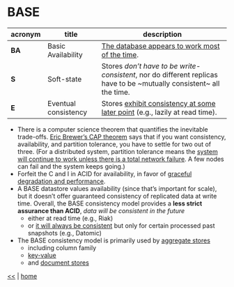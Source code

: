 # BASE

acronym | title | description
---|---|---
**BA** | Basic Availability | [The database appears to work most of the time](https://neo4j.com/blog/acid-vs-base-consistency-models-explained/).  
**S** | Soft-state | Stores _don’t have to be write-consistent_, nor do different replicas have to be ~mutually consistent~ all the time.
**E** | Eventual consistency | Stores [exhibit consistency at some later point](https://neo4j.com/blog/acid-vs-base-consistency-models-explained/) (e.g., lazily at read time).

- There is a computer science theorem that quantifies the inevitable trade-offs. [Eric Brewer’s CAP theorem](http://www.julianbrowne.com/article/viewer/brewers-cap-theorem) says that if you want consistency, availability, and partition tolerance, you have to settle for two out of three. (For a distributed system, partition tolerance means the [system will continue to work unless there is a total network failure](http://www.johndcook.com/blog/2009/07/06/brewer-cap-theorem-base/). A few nodes can fail and the system keeps going.)
- Forfeit the C and I in ACID for availability, in favor of [graceful degradation and performance](https://people.eecs.berkeley.edu/~brewer/cs262b-2004/PODC-keynote.pdf).
- A BASE datastore values availability (since that’s important for scale), but it doesn’t offer guaranteed consistency of replicated data at write time. Overall, the BASE consistency model provides a **less strict assurance than ACID**, _data will be consistent in the future_
  - either at read time (e.g., Riak)
  - or [it will always be consistent](https://neo4j.com/blog/acid-vs-base-consistency-models-explained/) but only for certain processed past snapshots (e.g., Datomic)
- The BASE consistency model is primarily used by [aggregate stores](https://neo4j.com/blog/aggregate-stores-tour/)
  - including column family
  - [key-value](https://neo4j.com/developer/graph-db-vs-nosql/#_relate_key_value_stores_with_graph_databases)
  - and [document stores](https://neo4j.com/developer/graph-db-vs-nosql/#_navigate_document_stores_with_graph_databases)

[<<](../sql.md) | [home](../../README.md)